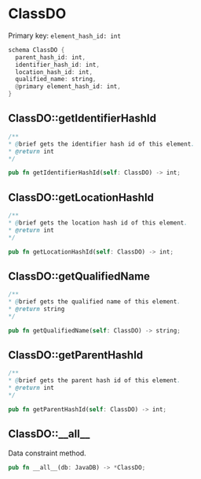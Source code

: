 # ClassDO

Primary key: `element_hash_id: int`

```rust
schema ClassDO {
  parent_hash_id: int,
  identifier_hash_id: int,
  location_hash_id: int,
  qualified_name: string,
  @primary element_hash_id: int,
}
```
## ClassDO::getIdentifierHashId

```java
/**
* @brief gets the identifier hash id of this element.
* @return int
*/
```
```rust
pub fn getIdentifierHashId(self: ClassDO) -> int;
```
## ClassDO::getLocationHashId

```java
/**
* @brief gets the location hash id of this element.
* @return int
*/
```
```rust
pub fn getLocationHashId(self: ClassDO) -> int;
```
## ClassDO::getQualifiedName

```java
/**
* @brief gets the qualified name of this element.
* @return string
*/
```
```rust
pub fn getQualifiedName(self: ClassDO) -> string;
```
## ClassDO::getParentHashId

```java
/**
* @brief gets the parent hash id of this element.
* @return int
*/
```
```rust
pub fn getParentHashId(self: ClassDO) -> int;
```
## ClassDO::\_\_all\_\_

Data constraint method.

```rust
pub fn __all__(db: JavaDB) -> *ClassDO;
```
